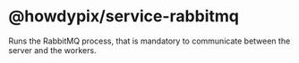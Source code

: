 # @howdypix/service-rabbitmq

Runs the RabbitMQ process, that is mandatory to communicate between the server and the workers.
